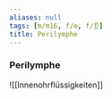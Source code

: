 ```yaml
---
aliases: null
tags: [m/m16, f/⚙️, f/👂]
title: Perilymphe
---
```

### Perilymphe
![[Innenohrflüssigkeiten]]